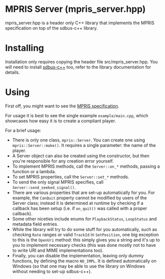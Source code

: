 # MPRIS Server (mpris_server.hpp)

mpris_server.hpp is a header only C++ library that implements the MPRIS
specification on top of the sdbus-c++ library.

# Installing

Installation only requires copying the header file src/mpris_server.hpp. You
will need to install [sdbus-c++](https://github.com/Kistler-Group/sdbus-cpp/) too, refer to the library documentation for details.

# Using

First off, you might want to see the [MPRIS specification](https://specifications.freedesktop.org/mpris-spec/latest/index.html).

For usage it is best to see the single example `example/main.cpp`, which
showcases how easy it is to create a compliant player.

For a brief usage:

* There is only one class, `mpris::Server`. You can create one using
  `mpris::Server::make()`. It requires a single parameter: the name of the
  player.
* A Server object can also be created using the constructor, but then you're
  responsible for any creation error yourself.
* To implement MPRIS methods, call the `Server::on_*` methods, passing a
  function or a lambda.
* To set MPRIS properties, call the `Server::set_*` methods.
* To send the only signal MPRIS specifies, call
  `Server::send_seeked_signal()`.
* There are various properties that are set-up automatically for you. For
  example, the `CanQuit` property cannot be modified by users of the Server
  class; instead it is determined at runtime by checking if a callback
  has been setup (i.e. if `on_quit()` was called with a proper callback).
* Some other niceties include enums for `PlaybackStatus`, `LoopStatus` and
  metadata field entries.
* While the library will try to do some stuff for you automatically, such
  as checking `Rate` ranges or valid `TrackId` in `SetPosition`, one big
  exception to this is the `OpenUri` method: this simply gives you a string
  and it's up to you to implement necessary checks (this was done mostly
  not to have to write URI and MIME implementations too).
* Finally, you can disable the implementation, leaving only dummy functions,
  by defining the macro `NO_IMPL`. It is defined automatically on Windows (so
  that one may be able to use the library on Windows without needing to
  set-up sdbus-c++).
